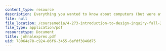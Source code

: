 ```yaml
---
content_type: resource
description: Everything you wanted to know about computers (but were afraid to ask)
file: null
file_location: /coursemedia/4-273-introduction-to-design-inquiry-fall-2001/78064e78c92486f634556afdf3846d75_johnalexpres.pdf
file_type: application/pdf
resourcetype: Document
title: johnalexpres.pdf
uid: 78064e78-c924-86f6-3455-6afdf3846d75
---
```

